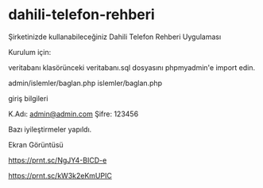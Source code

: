 # dahili-telefon-rehberi
Şirketinizde kullanabileceğiniz Dahili Telefon Rehberi Uygulaması

Kurulum için:

veritabanı klasörünceki veritabanı.sql dosyasını phpmyadmin'e import edin.

admin/islemler/baglan.php
islemler/baglan.php

giriş bilgileri

K.Adı: admin@admin.com
Şifre: 123456


Bazı iyileştirmeler yapıldı.

Ekran Görüntüsü

https://prnt.sc/NgJY4-BICD-e

https://prnt.sc/kW3k2eKmUPIC
